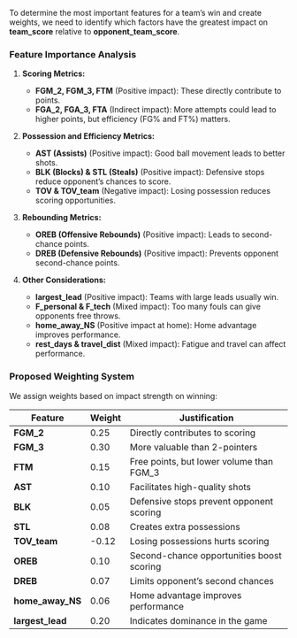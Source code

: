 To determine the most important features for a team’s win and create weights, we need to identify which factors have the greatest impact on **team_score** relative to **opponent_team_score**. 

### **Feature Importance Analysis**
1. **Scoring Metrics:**
   - **FGM_2, FGM_3, FTM** (Positive impact): These directly contribute to points.
   - **FGA_2, FGA_3, FTA** (Indirect impact): More attempts could lead to higher points, but efficiency (FG% and FT%) matters.
   
2. **Possession and Efficiency Metrics:**
   - **AST (Assists)** (Positive impact): Good ball movement leads to better shots.
   - **BLK (Blocks) & STL (Steals)** (Positive impact): Defensive stops reduce opponent’s chances to score.
   - **TOV & TOV_team** (Negative impact): Losing possession reduces scoring opportunities.

3. **Rebounding Metrics:**
   - **OREB (Offensive Rebounds)** (Positive impact): Leads to second-chance points.
   - **DREB (Defensive Rebounds)** (Positive impact): Prevents opponent second-chance points.

4. **Other Considerations:**
   - **largest_lead** (Positive impact): Teams with large leads usually win.
   - **F_personal & F_tech** (Mixed impact): Too many fouls can give opponents free throws.
   - **home_away_NS** (Positive impact at home): Home advantage improves performance.
   - **rest_days & travel_dist** (Mixed impact): Fatigue and travel can affect performance.

### **Proposed Weighting System**
We assign weights based on impact strength on winning:

| Feature | Weight | Justification |
|---------|--------|--------------|
| **FGM_2** | 0.25 | Directly contributes to scoring |
| **FGM_3** | 0.30 | More valuable than 2-pointers |
| **FTM** | 0.15 | Free points, but lower volume than FGM_3 |
| **AST** | 0.10 | Facilitates high-quality shots |
| **BLK** | 0.05 | Defensive stops prevent opponent scoring |
| **STL** | 0.08 | Creates extra possessions |
| **TOV_team** | -0.12 | Losing possessions hurts scoring |
| **OREB** | 0.10 | Second-chance opportunities boost scoring |
| **DREB** | 0.07 | Limits opponent’s second chances |
| **home_away_NS** | 0.06 | Home advantage improves performance |
| **largest_lead** | 0.20 | Indicates dominance in the game |
